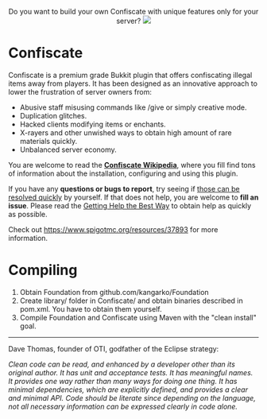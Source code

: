 <p align="center">
  Do you want to build your own Confiscate with unique features only for your server?
  <a href="https://mineacademy.org/gh-join">
    <img src="https://i.imgur.com/SuIyaDV.png" />
  </a>
</p>

# Confiscate
Confiscate is a premium grade Bukkit plugin that offers confiscating illegal items away from players. It has been designed as an innovative approach to lower the frustration of server owners from:

* Abusive staff misusing commands like /give or simply creative mode.
* Duplication glitches.
* Hacked clients modifying items or enchants.
* X-rayers and other unwished ways to obtain high amount of rare materials quickly.
* Unbalanced server economy.

You are welcome to read the **[Confiscate Wikipedia](https://github.com/kangarko/Confiscate/wiki)**, where you fill find tons of information about the installation, configuring and using this plugin.

If you have any **questions or bugs to report**, try seeing if [those can be resolved quickly](https://github.com/kangarko/Confiscate/wiki/Common-Issues) by yourself. If that does not help, you are welcome to **fill an issue**. Please read the [Getting Help the Best Way](https://github.com/kangarko/Confiscate/wiki/Getting-Help-the-Right-Way) to obtain help as quickly as possible.

Check out https://www.spigotmc.org/resources/37893 for more information.

# Compiling

1. Obtain Foundation from github.com/kangarko/Foundation
2. Create library/ folder in Confiscate/ and obtain binaries described in pom.xml. You have to obtain them yourself.
3. Compile Foundation and Confiscate using Maven with the "clean install" goal.

<hr>

Dave Thomas, founder of OTI, godfather of the Eclipse strategy:

<i>Clean code can be read, and enhanced by a developer other than its original author. It has unit and acceptance tests. It has meaningful names. It provides one way rather than many ways for doing one thing. It has minimal dependencies, which are explicitly defined, and provides a clear and minimal API. Code should be literate since depending on the language, not all necessary information can be expressed clearly in code alone.</i>
